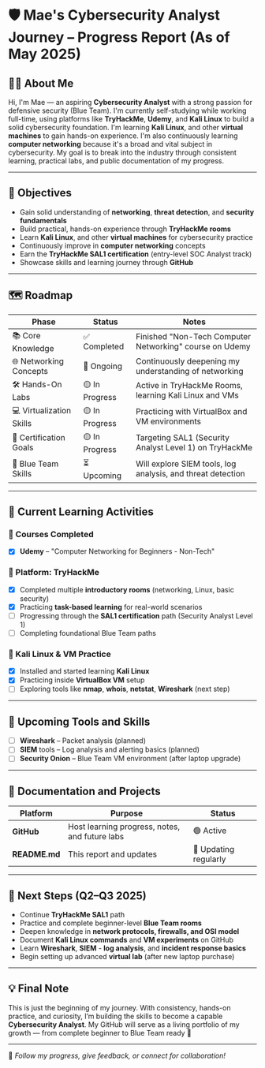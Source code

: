 # 🛡️ Mae's Cybersecurity Analyst Journey – Progress Report (As of May 2025)

## 👩‍💻 About Me
Hi, I'm Mae — an aspiring **Cybersecurity Analyst** with a strong passion for defensive security (Blue Team). I'm currently self-studying while working full-time, using platforms like **TryHackMe**, **Udemy**, and **Kali Linux** to build a solid cybersecurity foundation. I'm learning **Kali Linux**, and other **virtual machines** to gain hands-on experience. I'm also continuously learning **computer networking** because it's a broad and vital subject in cybersecurity. My goal is to break into the industry through consistent learning, practical labs, and public documentation of my progress.

---

## 🎯 Objectives

- Gain solid understanding of **networking**, **threat detection**, and **security fundamentals**
- Build practical, hands-on experience through **TryHackMe rooms**
- Learn **Kali Linux**, and other **virtual machines** for cybersecurity practice
- Continuously improve in **computer networking** concepts
- Earn the **TryHackMe SAL1 certification** (entry-level SOC Analyst track)
- Showcase skills and learning journey through **GitHub**

---

## 🗺️ Roadmap

| Phase                    | Status       | Notes |
|-------------------------|--------------|-------|
| 📚 Core Knowledge        | ✅ Completed | Finished "Non-Tech Computer Networking" course on Udemy |
| 🌐 Networking Concepts   | 🔄 Ongoing   | Continuously deepening my understanding of networking |
| 🛠️ Hands-On Labs         | 🟡 In Progress | Active in TryHackMe Rooms, learning Kali Linux and VMs |
| 💻 Virtualization Skills | 🟡 In Progress | Practicing with VirtualBox and VM environments |
| 🎯 Certification Goals   | 🟡 In Progress | Targeting SAL1 (Security Analyst Level 1) on TryHackMe |
| 🧠 Blue Team Skills       | ⏳ Upcoming | Will explore SIEM tools, log analysis, and threat detection |

---

## 🧪 Current Learning Activities

### 📘 Courses Completed
- [x] **Udemy** – "Computer Networking for Beginners - Non-Tech"

### 🧠 Platform: TryHackMe
- [x] Completed multiple **introductory rooms** (networking, Linux, basic security)
- [x] Practicing **task-based learning** for real-world scenarios
- [ ] Progressing through the **SAL1 certification** path (Security Analyst Level 1)
- [ ] Completing foundational Blue Team paths

### 🐧 Kali Linux & VM Practice
- [x] Installed and started learning **Kali Linux**
- [x] Practicing inside **VirtualBox VM** setup
- [ ] Exploring tools like **nmap**, **whois**, **netstat**, **Wireshark** (next step)

---

## 🔧 Upcoming Tools and Skills

- [ ] **Wireshark** – Packet analysis (planned)
- [ ] **SIEM** tools – Log analysis and alerting basics (planned)
- [ ] **Security Onion** – Blue Team VM environment (after laptop upgrade)

---

## 📁 Documentation and Projects

| Platform | Purpose | Status |
|----------|---------|--------|
| **GitHub** | Host learning progress, notes, and future labs | 🟢 Active |
| **README.md** | This report and updates | 🔄 Updating regularly |

---

## 🚀 Next Steps (Q2–Q3 2025)

- Continue **TryHackMe SAL1** path
- Practice and complete beginner-level **Blue Team rooms**
- Deepen knowledge in **network protocols, firewalls, and OSI model**
- Document **Kali Linux commands** and **VM experiments** on GitHub
- Learn **Wireshark**, **SIEM** - **log analysis**, and **incident response basics**
- Begin setting up advanced **virtual lab** (after new laptop purchase)

---

## 💡 Final Note

This is just the beginning of my journey. With consistency, hands-on practice, and curiosity, I’m building the skills to become a capable **Cybersecurity Analyst**. My GitHub will serve as a living portfolio of my growth — from complete beginner to Blue Team ready 💪

---

🔗 _Follow my progress, give feedback, or connect for collaboration!_
